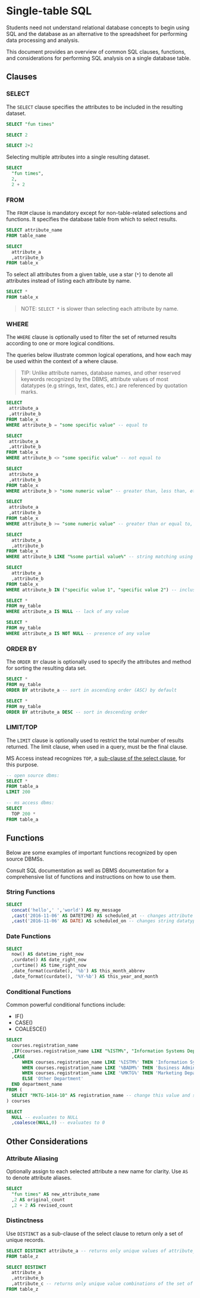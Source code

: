 # Single-table SQL

Students need not understand relational database concepts to begin using SQL and the database as an alternative to the spreadsheet for performing data processing and analysis.

This document provides an overview of common SQL clauses, functions, and considerations for performing SQL analysis on a single database table.

## Clauses

### SELECT

The `SELECT` clause specifies the attributes to be included in the resulting dataset.

```` sql
SELECT "fun times"
````

```` sql
SELECT 2
````

```` sql
SELECT 2+2
````

Selecting multiple attributes into a single resulting dataset.

```` sql
SELECT
  "fun times",
  2,
  2 + 2
````

### FROM

The `FROM` clause is mandatory except for non-table-related selections and functions.
 It specifies the database table from which to select results.

```` sql
SELECT attribute_name
FROM table_name
````

```` sql
SELECT
  attribute_a
  ,attribute_b
FROM table_x
````

To select all attributes from a given table,
 use a star (`*`) to denote all attributes instead of listing each attribute by name.

```` sql
SELECT *
FROM table_x
````

> NOTE: `SELECT *` is slower than selecting each attribute by name.

### WHERE

The `WHERE` clause is optionally used to
 filter the set of returned results according to one or more logical conditions.

The queries below illustrate common logical operations, and how each may be used within the context of a where clause.

> TIP: Unlike attribute names, database names, and other reserved keywords recognized by the DBMS, attribute values of most datatypes (e.g strings, text, dates, etc.) are referenced by quotation marks.

```` sql
SELECT
 attribute_a
 ,attribute_b
FROM table_x
WHERE attribute_b = "some specific value" -- equal to
````

```` sql
SELECT
 attribute_a
 ,attribute_b
FROM table_x
WHERE attribute_b <> "some specific value" -- not equal to
````

```` sql
SELECT
 attribute_a
 ,attribute_b
FROM table_x
WHERE attribute_b > "some numeric value" -- greater than, less than, etc.
````

```` sql
SELECT
 attribute_a
 ,attribute_b
FROM table_x
WHERE attribute_b >= "some numeric value" -- greater than or equal to, less than or equal to, etc.
````

```` sql
SELECT
  attribute_a
  ,attribute_b
FROM table_x
WHERE attribute_b LIKE "%some partial value%" -- string matching using `LIKE` and `%`
````

```` sql
SELECT
  attribute_a
  ,attribute_b
FROM table_x
WHERE attribute_b IN ("specific value 1", "specific value 2") -- inclusion in a list
````

```` sql
SELECT *
FROM my_table
WHERE attribute_a IS NULL -- lack of any value
````

```` sql
SELECT *
FROM my_table
WHERE attribute_a IS NOT NULL -- presence of any value
````

### ORDER BY

The `ORDER BY` clause is optionally used to
 specify the attributes and method for sorting the resulting data set.

```` sql
SELECT *
FROM my_table
ORDER BY attribute_a -- sort in ascending order (ASC) by default
````

```` sql
SELECT *
FROM my_table
ORDER BY attribute_a DESC -- sort in descending order
````

### LIMIT/TOP

The `LIMIT` clause is optionally used to restrict the total number of results returned. The limit clause, when used in a query, must be the final clause.

MS Access instead recognizes `TOP`, a [sub-clause of the select clause](http://www.w3schools.com/sql/sql_top.asp), for this purpose.

```` sql
-- open source dbms:
SELECT *
FROM table_a
LIMIT 200

-- ms access dbms:
SELECT
  TOP 200 *
FROM table_a
````

## Functions

Below are some examples of important functions recognized by open source DBMSs.

Consult SQL documentation as well as DBMS documentation for a comprehensive list of functions and instructions on how to use them.

### String Functions

```` sql
SELECT
  concat('hello',' ','world') AS my_message
  ,cast('2016-11-06' AS DATETIME) AS scheduled_at -- changes attribute datatype from string to datetime
  ,cast('2016-11-06' AS DATE) AS scheduled_on -- changes string datatype to date datatype
````

### Date Functions

```` sql
SELECT
  now() AS datetime_right_now
  ,curdate() AS date_right_now
  ,curtime() AS time_right_now
  ,date_format(curdate(), '%b') AS this_month_abbrev
  ,date_format(curdate(), '%Y-%b') AS this_year_and_month
````

### Conditional Functions

Common powerful conditional functions include:

 + IF()
 + CASE()
 + COALESCE()

```` sql
SELECT
  courses.registration_name
  ,IF(courses.registration_name LIKE "%ISTM%", "Information Systems Department", "Other Department") AS department_classification
  ,CASE
      WHEN courses.registration_name LIKE '%ISTM%' THEN 'Information Systems Department'
      WHEN courses.registration_name LIKE '%BADM%' THEN 'Business Administration Department'
      WHEN courses.registration_name LIKE '%MKTG%' THEN 'Marketing Department'
      ELSE 'Other Department'
  END department_name
FROM (
  SELECT "MKTG-1414-10" AS registration_name -- change this value and see what happens ...
) courses
````

```` sql
SELECT
  NULL -- evaluates to NULL
  ,coalesce(NULL,0) -- evaluates to 0
````

## Other Considerations

### Attribute Aliasing

Optionally assign to each selected attribute a new name for clarity. Use `AS` to denote attribute aliases.

```` sql
SELECT
  "fun times" AS new_attribute_name
  ,2 AS original_count
  ,2 + 2 AS revised_count
````

### Distinctness

Use `DISTINCT` as a sub-clause of the select clause to return only a set of unique records.

```` sql
SELECT DISTINCT attribute_a -- returns only unique values of attribute_a
FROM table_z
````

```` sql
SELECT DISTINCT
  attribute_a
  ,attribute_b
  ,attribute_c -- returns only unique value combinations of the set of all selected attributes
FROM table_z
````
